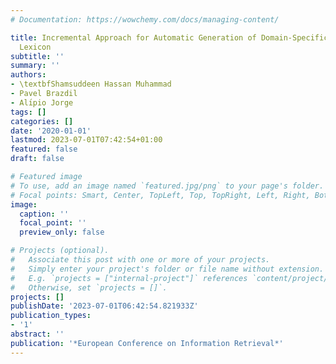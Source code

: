 ```yaml
---
# Documentation: https://wowchemy.com/docs/managing-content/

title: Incremental Approach for Automatic Generation of Domain-Specific Sentiment
  Lexicon
subtitle: ''
summary: ''
authors:
- \textbfShamsuddeen Hassan Muhammad
- Pavel Brazdil
- Alı́pio Jorge
tags: []
categories: []
date: '2020-01-01'
lastmod: 2023-07-01T07:42:54+01:00
featured: false
draft: false

# Featured image
# To use, add an image named `featured.jpg/png` to your page's folder.
# Focal points: Smart, Center, TopLeft, Top, TopRight, Left, Right, BottomLeft, Bottom, BottomRight.
image:
  caption: ''
  focal_point: ''
  preview_only: false

# Projects (optional).
#   Associate this post with one or more of your projects.
#   Simply enter your project's folder or file name without extension.
#   E.g. `projects = ["internal-project"]` references `content/project/deep-learning/index.md`.
#   Otherwise, set `projects = []`.
projects: []
publishDate: '2023-07-01T06:42:54.821933Z'
publication_types:
- '1'
abstract: ''
publication: '*European Conference on Information Retrieval*'
---
```

